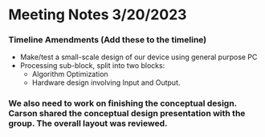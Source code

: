 # Meeting Notes 3/20/2023
### Timeline Amendments (Add these to the timeline)
- Make/test a small-scale design of our device using general purpose PC
- Processing sub-block, split into two blocks:
  - Algorithm Optimization
  - Hardware design involving Input and Output.
### We also need to work on finishing the conceptual design. Carson shared the conceptual design presentation with the group. The overall layout was reviewed.
